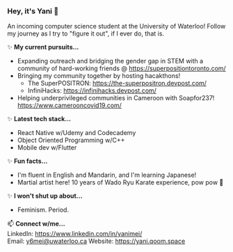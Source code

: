 ### **Hey, it's Yani** 👋

An incoming computer science student at the University of Waterloo! Follow my journey as I try to "figure it out", if I ever do, that is.  

✨ **My current pursuits...**  
* Expanding outreach and bridging the gender gap in STEM with a community of hard-working friends @ https://superpositiontoronto.com/  
* Bringing my community together by hosting hacakthons!  
  * The SuperPOSITRON: https://the-superpositron.devpost.com/
  * InfiniHacks: https://infinihacks.devpost.com/
* Helping underprivileged communities in Cameroon with Soapfor237! https://www.camerooncovid19.com/ 

✨ **Latest tech stack...**  
* React Native w/Udemy and Codecademy 
* Object Oriented Programming w/C++ 
* Mobile dev w/Flutter

✨ **Fun facts...**  
* I'm fluent in English and Mandarin, and I'm learning Japanese!  
* Martial artist here! 10 years of Wado Ryu Karate experience, pow pow 🤗

✨ **I won't shut up about...**  
* Feminism. Period. 

📫 **Connect w/me...**  
LinkedIn: https://www.linkedin.com/in/yanimei/  
Email: y6mei@uwaterloo.ca
Website: https://yani.qoom.space
